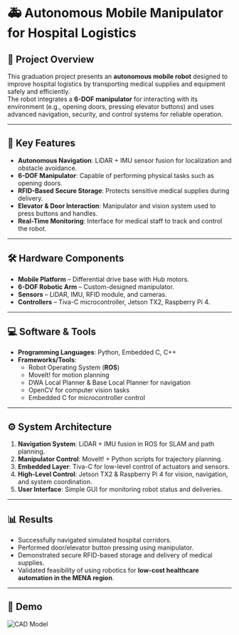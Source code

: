 # 🚑 Autonomous Mobile Manipulator for Hospital Logistics

## 📌 Project Overview
This graduation project presents an **autonomous mobile robot** designed to improve hospital logistics by transporting medical supplies and equipment safely and efficiently.  
The robot integrates a **6-DOF manipulator** for interacting with its environment (e.g., opening doors, pressing elevator buttons) and uses advanced navigation, security, and control systems for reliable operation.  

---

## 🚀 Key Features
- **Autonomous Navigation**: LiDAR + IMU sensor fusion for localization and obstacle avoidance.  
- **6-DOF Manipulator**: Capable of performing physical tasks such as opening doors.  
- **RFID-Based Secure Storage**: Protects sensitive medical supplies during delivery.  
- **Elevator & Door Interaction**: Manipulator and vision system used to press buttons and handles.  
- **Real-Time Monitoring**: Interface for medical staff to track and control the robot.  

---

## 🛠️ Hardware Components
- **Mobile Platform** – Differential drive base with Hub motors.  
- **6-DOF Robotic Arm** – Custom-designed manipulator.  
- **Sensors** – LiDAR, IMU, RFID module, and cameras.  
- **Controllers** – Tiva-C microcontroller, Jetson TX2, Raspberry Pi 4.  

---

## 💻 Software & Tools
- **Programming Languages**: Python, Embedded C, C++  
- **Frameworks/Tools**:  
  - Robot Operating System (**ROS**)  
  - MoveIt! for motion planning  
  - DWA Local Planner & Base Local Planner for navigation  
  - OpenCV for computer vision tasks  
  - Embedded C for microcontroller control  

---

## ⚙️ System Architecture
1. **Navigation System**: LiDAR + IMU fusion in ROS for SLAM and path planning.  
2. **Manipulator Control**: MoveIt! + Python scripts for trajectory planning.  
3. **Embedded Layer**: Tiva-C for low-level control of actuators and sensors.  
4. **High-Level Control**: Jetson TX2 & Raspberry Pi 4 for vision, navigation, and system coordination.  
5. **User Interface**: Simple GUI for monitoring robot status and deliveries.  

---

## 📊 Results
- Successfully navigated simulated hospital corridors.  
- Performed door/elevator button pressing using manipulator.  
- Demonstrated secure RFID-based storage and delivery of medical supplies.  
- Validated feasibility of using robotics for **low-cost healthcare automation in the MENA region**.  

---

## 📸 Demo
![CAD Model](media/hospital_robot_cad.png)  
